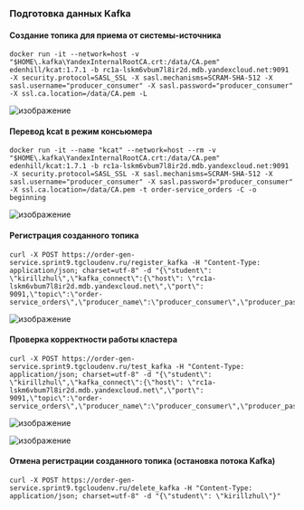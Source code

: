 ### Подготовка данных Kafka

#### Создание топика для приема от системы-источника

~~~
docker run -it --network=host -v "$HOME\.kafka\YandexInternalRootCA.crt:/data/CA.pem"  edenhill/kcat:1.7.1 -b rc1a-lskm6vbum7l8ir2d.mdb.yandexcloud.net:9091 -X security.protocol=SASL_SSL -X sasl.mechanisms=SCRAM-SHA-512 -X sasl.username="producer_consumer" -X sasl.password="producer_consumer" -X ssl.ca.location=/data/CA.pem -L
~~~

![изображение](https://github.com/KirillZhul/de-project-sprint-9/assets/118897479/1aee68e6-c430-4385-94ac-c589003ba18c)


#### Перевод kcat в режим консьюмера

~~~
docker run -it --name "kcat" --network=host --rm -v "$HOME\.kafka\YandexInternalRootCA.crt:/data/CA.pem" edenhill/kcat:1.7.1 -b rc1a-lskm6vbum7l8ir2d.mdb.yandexcloud.net:9091 -X security.protocol=SASL_SSL -X sasl.mechanisms=SCRAM-SHA-512 -X sasl.username="producer_consumer" -X sasl.password="producer_consumer" -X ssl.ca.location=/data/CA.pem -t order-service_orders -C -o beginning
~~~

![изображение](https://github.com/KirillZhul/de-project-sprint-9/assets/118897479/2d27a82e-2924-47be-a2f5-be01172455a0)


#### Регистрация созданного топика

~~~
curl -X POST https://order-gen-service.sprint9.tgcloudenv.ru/register_kafka -H "Content-Type: application/json; charset=utf-8" -d "{\"student\": \"kirillzhul\",\"kafka_connect\":{\"host\": \"rc1a-lskm6vbum7l8ir2d.mdb.yandexcloud.net\",\"port\": 9091,\"topic\":\"order-service_orders\",\"producer_name\":\"producer_consumer\",\"producer_password\":\"producer_consumer\"}}"
~~~

![изображение](https://github.com/KirillZhul/de-project-sprint-9/assets/118897479/722ebdad-2ed7-4cb6-a864-ba938b1d3e13)


#### Проверка корректности работы кластера

~~~
curl -X POST https://order-gen-service.sprint9.tgcloudenv.ru/test_kafka -H "Content-Type: application/json; charset=utf-8" -d "{\"student\": \"kirillzhul\",\"kafka_connect\":{\"host\": \"rc1a-lskm6vbum7l8ir2d.mdb.yandexcloud.net\",\"port\": 9091,\"topic\":\"order-service_orders\",\"producer_name\":\"producer_consumer\",\"producer_password\":\"producer_consumer\"}}"
~~~

![изображение](https://github.com/KirillZhul/de-project-sprint-9/assets/118897479/6b1579df-2d0d-4816-81ec-f664dfcafcee)

![изображение](https://github.com/KirillZhul/de-project-sprint-9/assets/118897479/9d1cfd83-26e2-49ec-8d08-17d0ab0e62e6)



#### Отмена регистрации созданного топика (остановка потока Kafka)

~~~
curl -X POST https://order-gen-service.sprint9.tgcloudenv.ru/delete_kafka -H "Content-Type: application/json; charset=utf-8" -d "{\"student\": \"kirillzhul\"}"
~~~






